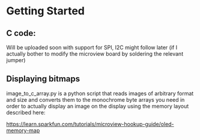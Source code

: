 # Getting Started
## C code:
Will be uploaded soon with support for SPI, I2C might follow later (if I actually bother to modify the microview board by soldering the relevant jumper)

## Displaying bitmaps
image_to_c_array.py is a python script that reads images of arbitrary format and size and converts them to the monochrome byte arrays you need in order to actually display an image on the display using the memory layout described here:

https://learn.sparkfun.com/tutorials/microview-hookup-guide/oled-memory-map
